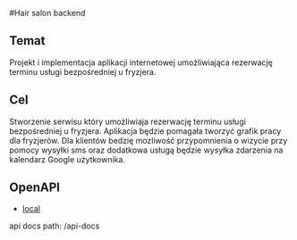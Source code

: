 #Hair salon backend

## Temat
Projekt i implementacja aplikacji internetowej umożliwiająca rezerwację terminu usługi bezpośredniej u fryzjera.

## Cel
Stworzenie serwisu który umożliwiaja rezerwację terminu usługi bezpośredniej u fryzjera. Aplikacja będzie pomagała tworzyć grafik pracy dla fryzjerów. Dla klientów bedzię mozliwość przypomnienia o wizycie przy pomocy wysyłki sms oraz dodatkowa usługą będzie wysyłka zdarzenia na kalendarz Google użytkownika.

## OpenAPI
* [local](http://localhost:9000/swagger-ui/index.html)

api docs path: /api-docs
